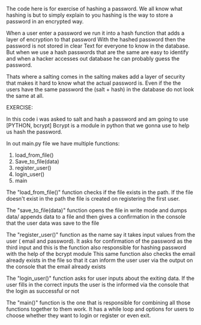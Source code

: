 The code here is for exercise of hashing a password. 
We all know what hashing is but to simply explain to you hashing is the way to store a password in an encrypted way.

When a user enter a password we run it into a hash function that adds a layer of encryption to that password
With the hashed password then the password is not stored in clear Text for everyone to know in the database.
But when we use a hash passwords that are the same are easy to identify and when a hacker accesses out database he can probably guess the password.

Thats where a salting comes in the salting makes add a layer of security that makes it hard to know what the actual password is. Even if the the users have the same password the (salt + hash) in the database do not look the same at all.

EXERCISE:

In this code i was asked to salt and hash a password and am going to use [PYTHON, bcrypt]
Bcrypt is a module in python that we gonna use to help us hash the password.

In out main.py file we have multiple functions:

1. load_from_file()
2. Save_to_file(data)
3. register_user()
4. login_user()
5. main

The "load_from_file()" function checks if the file exists in the path.
If the file doesn't exist in the path the file is created on registering the first user.


The "save_to_file(data)" function opens the file in write mode and dumps data/ appends data to a file and then gives a confirmation in the console that the user data was save to the file

The "register_user()" function as the name say it takes input values from the user ( email and password). It asks for confirmation of the password as the third input and this is the function also responsible for hashing password with the help of the bcrypt module
This same function also checks the email already exists in the file so that it can inform the user user via the output on the console that the email already exists

The "login_user()" function asks for user inputs about the exiting data. If the user fills in the correct inputs the user is the informed via the console that the login as successful or not

The "main()" function is the one that is responsible for combining all those functions together to them work.
It has a while loop and options for users to choose whether they want to login or register or even exit.










